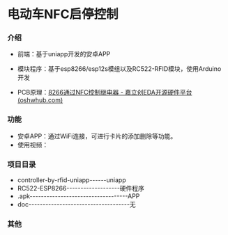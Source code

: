 # 电动车NFC启停控制

### 介绍

* 前端：基于uniapp开发的安卓APP

* 模块程序：基于esp8266/esp12s模组以及RC522-RFID模块，使用Arduino开发

* PCB原理：[8266通过NFC控制继电器 - 嘉立创EDA开源硬件平台 (oshwhub.com)](https://oshwhub.com/dt27/wifi-switch_copy)

###  功能
* 安卓APP：通过WiFi连接，可进行卡片的添加删除等功能。
* 使用视频：

###  项目目录
* controller-by-rfid-uniapp------uniapp
* RC522-ESP8266-------------------硬件程序
* .apk-----------------------------------APP
* doc------------------------------------无

### 其他

